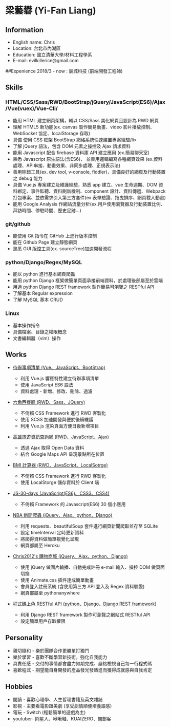# 梁藝礬 (Yi-Fan Liang) 

## Information
<ul>
<li>English name: Chris</li>
<li>Location: 台北市內湖區</li>
<li>Education: 國立清華大學/材料工程學系</li>
<li>E-mail: evilkillerice@gmail.com</li>
</ul>

##Expenience
2018/3 - now : 辰城科技 (前端開發工程師)

## Skills
### HTML/CSS/Sass/RWD/BootStrap/jQuery/JavaScript(ES6)/Ajax/Vue(vuex)/Vue-Cli/
<ul>
<li>能用 HTML 建立網頁架構，輔以 CSS/Sass 美化網頁且設計為 RWD 網頁</li>
<li>理解 HTML5 新功能(ex. canvas 製作簡易動畫、video 影片播放控制、WebSocket 協定、localStorage 存取)</li>
<li>具備 使用 CSS 框架 BootStrap 網格系統快速建置專案經驗/li>
<li>了解 jQuery 語法，包含 DOM 元素之操控及 Ajax 請求資料</li>
<li>能用 Javascript 配合 firebase 資料庫 API 建立應用 (ex.簡易聊天室)</li>
<li>熟悉 Javascript 原生語法(含ES6)， 並善用邏輯編寫各種網頁效果 (ex.資料處理、API串接、動畫效果、非同步處理、正規表示法)</li>
<li>善用除錯工具(ex. dev tool, v-console, fiddler)，具備良好的網頁及行動裝置之 debug 能力</li>
<li>具備 Vue.js 專案建立及維護經驗，熟悉 app 建立、vue 生命週期、DOM 資料綁定、事件監聽、資料刷新機制、component 設計、資料傳遞、Webpack 打包專案、並依需求引入第三方套件(ex 表單驗證、拖曳排序、網頁載入動畫)</li>
<li>能用 Google Analysis 作網站流量分析(ex.用戶使用瀏覽器及行動裝置比例、拜訪時間、停駐時間、歷史足跡...)</li>
</ul>

### git/github
<ul>
<li>能使用 Git 指令在 GitHub 上進行版本控制</li>
<li>能在 Github Page 建立靜態網頁</li>
<li>熟悉 GUI 版控工具(ex. sourceTree)加速開發流程</li>
</ul>

### python/Django/Regex/MySQL
<ul>
<li>能以 python 進行基本網頁爬蟲</li>
<li>能用 python Django 框架做簡單頁面承接前端資料，於處理後部屬至於雲端</li>
<li>用過 python Django REST framework 製作簡易可瀏覽之 RESTful API</li>
<li>了解基本 Regular expression</li>
<li>了解 MySQL 基本 CRUD</li>
</ul>

### Linux
* 基本操作指令
* 具備檔案、目錄之權限概念
* 文書編輯器（vim）操作

## Works

* [待辦事項清單 (Vue、JavaScript、BootStrap)](https://ddchris.github.io/Vue-To-do-list/)

  * 利用 Vue.js 響應特性建立待辦事項清單 
  * 使用 JavaScript ES6 語法
  * 資料處理 - 新增、修改、刪除、過濾
  
* [六角西餐廳 (RWD、Sass、JQuery)](https://ddchris.github.io/HexRestaurant/)

  * 不倚賴 CSS Framework 進行 RWD 客製化 
  * 使用 SCSS 加速開發與便於後續維護 
  * 利用 Vue.js 渲染頁面方便日後新增項目
  
* [高雄旅遊資訊查詢網 (RWD、JavaScript、Ajax)](https://ddchris.github.io/Kaohsiung_tourist_attractions/)

  * 透過 Ajax 取得 Open Data 資料
  * 結合 Google Maps API 呈現景點所在位置
  
* [BMI 計算器 (RWD、JavaScript、LocalSotrge)](https://ddchris.github.io/BMI_calculator/)

  * 不倚賴 CSS Framework 進行 RWD 客製化 
  * 使用 LocalStorge 儲存資料於 Client 端
  
* [JS-30-days (JavaScript(ES6)、CSS3、CSS4)](https://github.com/ddchris/Javascript_30_Day_practice)

  * 不倚賴 Framework 的 Javascript(ES6) 30 個小應用
  
* [NBA 新聞爬蟲 (jQuery、Ajax、python、Django)](https://scrapnbanews.herokuapp.com/)

  * 利用 requests、beautifulSoup 套件進行網頁新聞爬取並存至 SQLite
  * 設定 timeInterval 定時更新資料
  * 將爬得資料做簡單視覺化呈現
  * 網頁部屬至 Heroku

* [ Chris2012's 購物商城 (jQuery、Ajax、python、Django)](http://chris2012.pythonanywhere.com/)

  * 使用 jQuery 做圖片輪播、自動完成註冊 e-mail 輸入、操控 DOM 做頁面切換
  * 使用 Animate.css 插件達成簡單動畫
  * 會員登入註冊系統 (含使用第三方 API 登入及 Regex 資料驗證)
  * 網頁部屬至 pythonanywhere

* [ 程式碼上色 RESTful API (python、Django、Django REST framework)](https://pastebintutorial.herokuapp.com/snippets/)
  * 利用 Django REST framework 製作可瀏覽之網站式 RESTful API
  * 設定簡單用戶存取權限
  
## Personality

  * 親切隨和 - 樂於團隊合作更勝單打獨鬥
  * 樂於學習 - 喜歡不斷學習新技術，強化自我能力
  * 具責任感 - 交付的事情都會盡力如期完成、嚴格檢視自己每一行程式碼
  * 喜歡程式 - 期望能自身開發的產品發光發熱進而獲得成就感與自我肯定

## Hobbies

  * 閱讀 - 喜歡心理學、人生哲理書籍及英文雜誌
  * 影視 - 主要看電影跟美劇 (享受劇情順便培養語感)
  * 電玩 - Switch (輕鬆簡單的遊戲為主)
  * youtuber- 冏星人、啾啾鞋、KUAIZERO、閱部客


